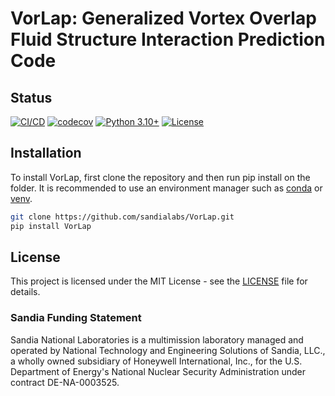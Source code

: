 # VorLap: Generalized Vortex Overlap Fluid Structure Interaction Prediction Code

## Status

[![CI/CD](https://github.com/sandialabs/VorLap/actions/workflows/cicd.yml/badge.svg)](https://github.com/sandialabs/VorLap/actions/workflows/cicd.yml)
[![codecov](https://codecov.io/gh/sandialabs/VorLap/branch/main/graph/badge.svg)](https://codecov.io/gh/sandialabs/VorLap)
[![Python 3.10+](https://img.shields.io/badge/python-3.10+-blue.svg)](https://www.python.org/downloads/)
[![License](https://img.shields.io/badge/license-BSD--3--Clause-blue.svg)](LICENSE)

## Installation
To install VorLap, first clone the repository and then run pip install on the folder. It is recommended to use an environment manager such as [conda](https://docs.conda.io/projects/conda/en/stable/index.html) or [venv](https://docs.python.org/3/library/venv.html).

```bash
git clone https://github.com/sandialabs/VorLap.git
pip install VorLap
```

## License

This project is licensed under the MIT License - see the [LICENSE](LICENSE) file for details.

### Sandia Funding Statement

Sandia National Laboratories is a multimission laboratory managed and operated by National Technology and Engineering Solutions of Sandia, LLC., a wholly owned subsidiary of Honeywell International, Inc., for the U.S. Department of Energy's National Nuclear Security Administration under contract DE-NA-0003525.
